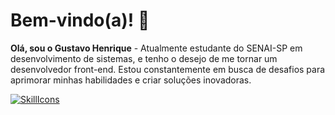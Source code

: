 # Bem-vindo(a)! 👋
**Olá, sou o Gustavo Henrique** - Atualmente estudante do SENAI-SP em desenvolvimento de sistemas, e tenho o desejo de me tornar um desenvolvedor front-end. Estou constantemente em busca de desafios para aprimorar minhas habilidades e criar soluções inovadoras.

[![SkillIcons](https://skillicons.dev/icons?i=html,css,js,react,tailwind,figma)](https://skillicons.dev)<br/>
